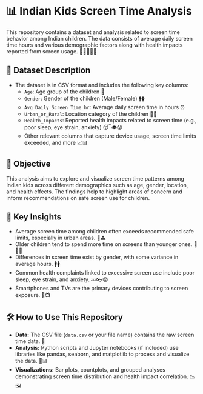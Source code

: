 # 📊 Indian Kids Screen Time Analysis

This repository contains a dataset and analysis related to screen time behavior among Indian children. The data consists of average daily screen time hours and various demographic factors along with health impacts reported from screen usage. 📱🧒🏻👧🏻

## 📂 Dataset Description

- The dataset is in CSV format and includes the following key columns:
  - `Age`: Age group of the children 🎂
  - `Gender`: Gender of the children (Male/Female) 🚹🚺
  - `Avg_Daily_Screen_Time_hr`: Average daily screen time in hours ⏰
  - `Urban_or_Rural`: Location category of the children 🌆🏡
  - `Health_Impacts`: Reported health impacts related to screen time (e.g., poor sleep, eye strain, anxiety) 😴👁️😟
  - Other relevant columns that capture device usage, screen time limits exceeded, and more 📈📊

## 🎯 Objective

This analysis aims to explore and visualize screen time patterns among Indian kids across different demographics such as age, gender, location, and health effects. The findings help to highlight areas of concern and inform recommendations on safe screen use for children.

## 🔑 Key Insights

- Average screen time among children often exceeds recommended safe limits, especially in urban areas. 🚸⚠️
- Older children tend to spend more time on screens than younger ones. 👦👧📱
- Differences in screen time exist by gender, with some variance in average hours. 🚹🚺
- Common health complaints linked to excessive screen use include poor sleep, eye strain, and anxiety. 💤👓😟
- Smartphones and TVs are the primary devices contributing to screen exposure. 📱📺

## 🛠️ How to Use This Repository

- **Data:** The CSV file (`data.csv` or your file name) contains the raw screen time data. 📁
- **Analysis:** Python scripts and Jupyter notebooks (if included) use libraries like pandas, seaborn, and matplotlib to process and visualize the data. 🐍📊
- **Visualizations:** Bar plots, countplots, and grouped analyses demonstrating screen time distribution and health impact correlation. 📉🖼️
